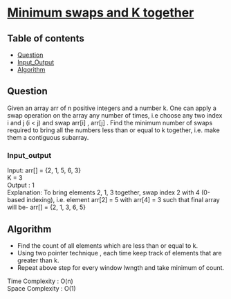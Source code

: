 # [Minimum swaps and K together](https://practice.geeksforgeeks.org/problems/minimum-swaps-required-to-bring-all-elements-less-than-or-equal-to-k-together4847/1)

## Table of contents

- [Question](#question)
- [Input_Output](#input_output)
- [Algorithm](#algorithm)

## Question
Given an array arr of n positive integers and a number k. One can apply a swap operation on the array any number of times, i.e choose any two index i and j (i < j) and swap arr[i] , arr[j] . Find the minimum number of swaps required to bring all the numbers less than or equal to k together, i.e. make them a contiguous subarray.

### Input_output
Input: arr[] = {2, 1, 5, 6, 3} </br>
K = 3 </br>
Output : 1 </br>
Explanation:
To bring elements 2, 1, 3 together, swap index 2 with 4 (0-based indexing), i.e. element arr[2] = 5 with arr[4] = 3
such that final array will be- arr[] = {2, 1, 3, 6, 5}

## Algorithm
- Find the count of all elements which are less than or equal to k.
- Using two pointer technique , each time keep track of elements that are greater than k.
- Repeat above step for every window lwngth and take minimum of count.

Time Complexity : O(n)</br>
Space Complexity : O(1)
